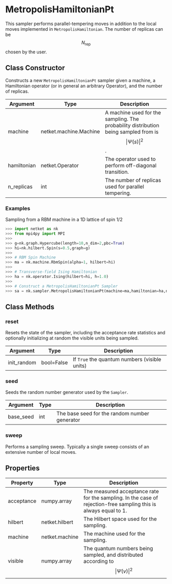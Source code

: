 # MetropolisHamiltonianPt
This sampler performs parallel-tempering moves in addition to
    the local moves implemented in `MetropolisHamiltonian`.
    The number of replicas can be $$ N_{\mathrm{rep}} $$ chosen by the user.

## Class Constructor
Constructs a new ``MetropolisHamiltonianPt`` sampler given a machine,
a Hamiltonian operator (or in general an arbitrary Operator), and the
number of replicas.

| Argument  |         Type         |                                            Description                                             |
|-----------|----------------------|----------------------------------------------------------------------------------------------------|
|machine    |netket.machine.Machine|A machine used for the sampling. The probability distribution being sampled from is $$\|\Psi(s)\|^2$$.|
|hamiltonian|netket.Operator       |The operator used to perform off-diagonal transition.                                               |
|n_replicas |int                   |The number of replicas used for parallel tempering.                                                 |


### Examples
Sampling from a RBM machine in a 1D lattice of spin 1/2

```python
>>> import netket as nk
>>> from mpi4py import MPI
>>>
>>> g=nk.graph.Hypercube(length=10,n_dim=2,pbc=True)
>>> hi=nk.hilbert.Spin(s=0.5,graph=g)
>>>
>>> # RBM Spin Machine
>>> ma = nk.machine.RbmSpin(alpha=1, hilbert=hi)
>>>
>>> # Transverse-field Ising Hamiltonian
>>> ha = nk.operator.Ising(hilbert=hi, h=1.0)
>>>
>>> # Construct a MetropolisHamiltonianPt Sampler
>>> sa = nk.sampler.MetropolisHamiltonianPt(machine=ma,hamiltonian=ha,n_replicas=10)

```



## Class Methods 
### reset
Resets the state of the sampler, including the acceptance rate statistics
and optionally initializing at random the visible units being sampled.

| Argument  |   Type   |                  Description                  |
|-----------|----------|-----------------------------------------------|
|init_random|bool=False|If ``True`` the quantum numbers (visible units)|


### seed
Seeds the random number generator used by the ``Sampler``.

|Argument |Type|                 Description                 |
|---------|----|---------------------------------------------|
|base_seed|int |The base seed for the random number generator|


### sweep
Performs a sampling sweep. Typically a single sweep
consists of an extensive number of local moves.



## Properties

| Property |               Type               |                                                        Description                                                        |
|----------|----------------------------------|---------------------------------------------------------------------------------------------------------------------------|
|acceptance|         numpy.array              | The measured acceptance rate for the sampling.         In the case of rejection-free sampling this is always equal to 1.  |
|hilbert   |         netket.hilbert           | The Hilbert space used for the sampling.                                                                                  |
|machine   |         netket.machine           | The machine used for the sampling.                                                                                        |
|visible   |                       numpy.array| The quantum numbers being sampled,                        and distributed according to $$\|\Psi(v)\|^2$$                    |

